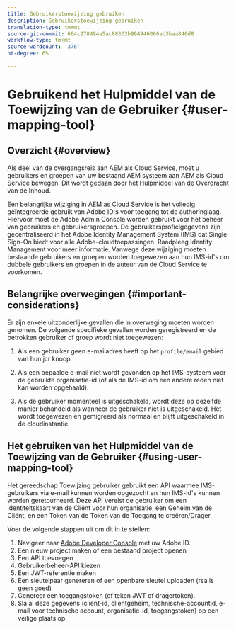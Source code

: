 ```yaml
---
title: Gebruikerstoewijzing gebruiken
description: Gebruikerstoewijzing gebruiken
translation-type: tm+mt
source-git-commit: 664c278494a5ac88362b994946060ab3baa846d8
workflow-type: tm+mt
source-wordcount: '376'
ht-degree: 6%

---
```



# Gebruikend het Hulpmiddel van de Toewijzing van de Gebruiker {#user-mapping-tool}

## Overzicht {#overview}

Als deel van de overgangsreis aan AEM als Cloud Service, moet u gebruikers en groepen van uw bestaand AEM systeem aan AEM als Cloud Service bewegen. Dit wordt gedaan door het Hulpmiddel van de Overdracht van de Inhoud.

Een belangrijke wijziging in AEM as Cloud Service is het volledig geïntegreerde gebruik van Adobe ID&#39;s voor toegang tot de authoringlaag.  Hiervoor moet de Adobe Admin Console worden gebruikt voor het beheer van gebruikers en gebruikersgroepen. De gebruikersprofielgegevens zijn gecentraliseerd in het Adobe Identity Management System (IMS) dat Single Sign-On biedt voor alle Adobe-cloudtoepassingen. Raadpleeg Identity Management voor meer informatie. Vanwege deze wijziging moeten bestaande gebruikers en groepen worden toegewezen aan hun IMS-id&#39;s om dubbele gebruikers en groepen in de auteur van de Cloud Service te voorkomen.

## Belangrijke overwegingen {#important-considerations}

Er zijn enkele uitzonderlijke gevallen die in overweging moeten worden genomen. De volgende specifieke gevallen worden geregistreerd en de betrokken gebruiker of groep wordt niet toegewezen:

1. Als een gebruiker geen e-mailadres heeft op het `profile/email` gebied van hun jcr knoop.

1. Als een bepaalde e-mail niet wordt gevonden op het IMS-systeem voor de gebruikte organisatie-id (of als de IMS-id om een andere reden niet kan worden opgehaald).

1. Als de gebruiker momenteel is uitgeschakeld, wordt deze op dezelfde manier behandeld als wanneer de gebruiker niet is uitgeschakeld.  Het wordt toegewezen en gemigreerd als normaal en blijft uitgeschakeld in de cloudinstantie.

## Het gebruiken van het Hulpmiddel van de Toewijzing van de Gebruiker {#using-user-mapping-tool}

Het gereedschap Toewijzing gebruiker gebruikt een API waarmee IMS-gebruikers via e-mail kunnen worden opgezocht en hun IMS-id&#39;s kunnen worden geretourneerd. Deze API vereist de gebruiker om een identiteitskaart van de Cliënt voor hun organisatie, een Geheim van de Cliënt, en een Token van de Token van de Toegang te creëren/Drager.

Voer de volgende stappen uit om dit in te stellen:

1. Navigeer naar [Adobe Developer Console](https://console.adobe.io) met uw Adobe ID.
1. Een nieuw project maken of een bestaand project openen
1. Een API toevoegen
1. Gebruikerbeheer-API kiezen
1. Een JWT-referentie maken
1. Een sleutelpaar genereren of een openbare sleutel uploaden (rsa is geen goed)
1. Genereer een toegangstoken (of teken JWT of dragertoken).
1. Sla al deze gegevens (client-id, clientgeheim, technische-accountid, e-mail voor technische account, organisatie-id, toegangstoken) op een veilige plaats op.